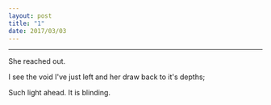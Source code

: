 ```yaml
---
layout: post
title: "1"
date: 2017/03/03
---
```


---
She reached out.

I see the void I've just left and her draw back to it's depths;

Such light ahead. It is blinding.




